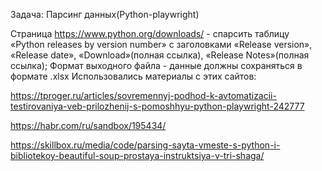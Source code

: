 Задача: Парсинг данных(Python-playwright)

Страница https://www.python.org/downloads/ - спарсить таблицу «Python releases by version number» с заголовками «Release version», «Release date», «Download»(полная ссылка), «Release Notes»(полная ссылка);
Формат выходного файла - данные должны сохраняться в формате .xlsx
Использовались материалы с этих сайтов:

https://tproger.ru/articles/sovremennyj-podhod-k-avtomatizacii-testirovaniya-veb-prilozhenij-s-pomoshhyu-python-playwright-242777

https://habr.com/ru/sandbox/195434/

https://skillbox.ru/media/code/parsing-sayta-vmeste-s-python-i-bibliotekoy-beautiful-soup-prostaya-instruktsiya-v-tri-shaga/
